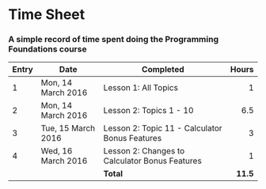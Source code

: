 # Time Sheet

### A simple record of time spent doing the Programming Foundations course

| Entry | Date                | Completed                                       | Hours     |
| ----- | ------------------- | ----------------------------------------------- | --------: |
| 1     | Mon, 14 March 2016  | Lesson 1: All Topics                            | 1         |
| 2     | Mon, 14 March 2016  | Lesson 2: Topics 1 - 10                         | 6.5       |
| 3     | Tue, 15 March 2016  | Lesson 2: Topic 11 - Calculator Bonus Features  | 3         |
| 4     | Wed, 16 March 2016  | Lesson 2: Changes to Calculator Bonus Features  | 1         |
|       |                     | **Total**                                       | **11.5**  |
